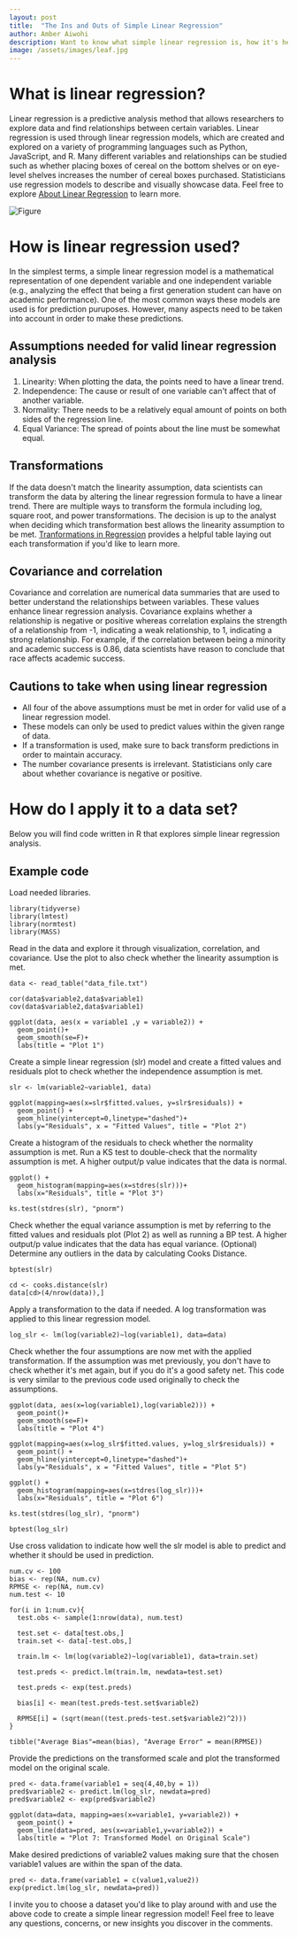 ```yaml
---
layout: post
title:  "The Ins and Outs of Simple Linear Regression"
author: Amber Aiwohi
description: Want to know what simple linear regression is, how it's helpful to statisticians, and how to use it? This post gives a brief background on simple linear regression with some example code of how to implement it.
image: /assets/images/leaf.jpg
---
```


# What is linear regression?
Linear regression is a predictive analysis method that  allows researchers to explore data and find relationships between certain variables.  Linear regression is used through linear regression models, which are created and explored on a variety of programming languages such as Python, JavaScript, and R. Many different variables and relationships can be studied such as whether placing boxes of cereal on the bottom shelves or on eye-level shelves increases the number of cereal boxes purchased. Statisticians use regression models to describe and visually showcase data. Feel free to explore [About Linear Regression](https://www.ibm.com/topics/linear-regression) to learn more. 

![Figure](https://github.com/AmberAiwohi/my386blog/raw/main/assets/images/LR.jpg)

# How is linear regression used?
In the simplest terms, a simple linear regression model is a mathematical representation of one dependent variable and one independent variable (e.g., analyzing the effect that being a first generation student can have on academic performance). One of the most common ways these models are used is for prediction puruposes. However, many aspects need to be taken into account in order to make these predictions. 

## Assumptions needed for valid linear regression analysis
1. Linearity: When plotting the data, the points need to have a linear trend.
2. Independence: The cause or result of one variable can't affect that of another variable.
3. Normality: There needs to be a relatively equal amount of points on both sides of the regression line. 
4. Equal Variance: The spread of points about the line must be somewhat equal. 

## Transformations
If the data doesn't match the linearity assumption, data scientists can transform the data by altering the linear regression formula to have a linear trend. There are multiple ways to transform the formula including log, square root, and power transformations. The decision is up to the analyst when deciding which transformation best allows the linearity assumption to be met. [Tranformations in Regression](https://stattrek.com/regression/linear-transformation) provides a helpful table laying out each transformation if you'd like to learn more. 

## Covariance and correlation
Covariance and correlation are numerical data summaries that are used to better understand the relationships between variables. These values enhance linear regression analysis. Covariance explains whether a relationship is negative or positive whereas correlation explains the strength of a relationship from -1, indicating a weak relationship, to 1, indicating a strong relationship. For example, if the correlation between being a minority and academic success is 0.86, data scientists have reason to conclude that race affects academic success. 

## Cautions to take when using linear regression
- All four of the above assumptions must be met in order for valid use of a linear regression model. 
- These models can only be used to predict values within the given range of data. 
- If a transformation is used, make sure to back transform predictions in order to maintain accuracy. 
- The number covariance presents is irrelevant. Statisticians only care about whether covariance is negative or positive.  

# How do I apply it to a data set? 
Below you will find code written in R that explores simple linear regression analysis. 

## Example code
Load needed libraries. 
```
library(tidyverse)
library(lmtest)
library(normtest)
library(MASS)
```
Read in the data and explore it through visualization, correlation, and covariance. Use the plot to also check whether the linearity assumption is met.
```
data <- read_table("data_file.txt")

cor(data$variable2,data$variable1)
cov(data$variable2,data$variable1)

ggplot(data, aes(x = variable1 ,y = variable2)) +
  geom_point()+
  geom_smooth(se=F)+
  labs(title = "Plot 1")
```
Create a simple linear regression (slr) model and create a fitted values and residuals plot to check whether the independence assumption is met. 
```
slr <- lm(variable2~variable1, data)

ggplot(mapping=aes(x=slr$fitted.values, y=slr$residuals)) +
  geom_point() +
  geom_hline(yintercept=0,linetype="dashed")+
  labs(y="Residuals", x = "Fitted Values", title = "Plot 2")
```
Create a histogram of the residuals to check whether the normality assumption is met. Run a KS test to double-check that the normality assumption is met. A higher output/p value indicates that the data is normal. 
```
ggplot() +
  geom_histogram(mapping=aes(x=stdres(slr)))+
  labs(x="Residuals", title = "Plot 3")

ks.test(stdres(slr), "pnorm")
```
Check whether the equal variance assumption is met by referring to the fitted values and residuals plot (Plot 2) as well as running a BP test. A higher output/p value indicates that the data has equal variance. (Optional) Determine any outliers in the data by calculating Cooks Distance. 
```
bptest(slr)

cd <- cooks.distance(slr)
data[cd>(4/nrow(data)),]
```
Apply a transformation to the data if needed. A log transformation was applied to this linear regression model. 
```
log_slr <- lm(log(variable2)~log(variable1), data=data)
```
Check whether the four assumptions are now met with the applied transformation. If the assumption was met previously, you don't have to check whether it's met again, but if you do it's a good safety net. This code is very similar to the previous code used originally to check the assumptions. 
```
ggplot(data, aes(x=log(variable1),log(variable2))) +
  geom_point()+
  geom_smooth(se=F)+
  labs(title = "Plot 4")

ggplot(mapping=aes(x=log_slr$fitted.values, y=log_slr$residuals)) +
  geom_point() +
  geom_hline(yintercept=0,linetype="dashed")+
  labs(y="Residuals", x = "Fitted Values", title = "Plot 5")
  
ggplot() +
  geom_histogram(mapping=aes(x=stdres(log_slr)))+
  labs(x="Residuals", title = "Plot 6")

ks.test(stdres(log_slr), "pnorm")
 
bptest(log_slr)
```
Use cross validation to indicate how well the slr model is able to predict and whether it should be used in prediction. 
```
num.cv <- 100              
bias <- rep(NA, num.cv)    
RPMSE <- rep(NA, num.cv)   
num.test <- 10      

for(i in 1:num.cv){
  test.obs <- sample(1:nrow(data), num.test)
 
  test.set <- data[test.obs,]
  train.set <- data[-test.obs,]
  
  train.lm <- lm(log(variable2)~log(variable1), data=train.set)
  
  test.preds <- predict.lm(train.lm, newdata=test.set)
  
  test.preds <- exp(test.preds)
  
  bias[i] <- mean(test.preds-test.set$variable2)
  
  RPMSE[i] = (sqrt(mean((test.preds-test.set$variable2)^2)))
}

tibble("Average Bias"=mean(bias), "Average Error" = mean(RPMSE))
```
Provide the predictions on the transformed scale and plot the transformed model on the original scale. 
```
pred <- data.frame(variable1 = seq(4,40,by = 1))
pred$variable2 <- predict.lm(log_slr, newdata=pred) 
pred$variable2 <- exp(pred$variable2)

ggplot(data=data, mapping=aes(x=variable1, y=variable2)) +
  geom_point() + 
  geom_line(data=pred, aes(x=variable1,y=variable2)) +
  labs(title = "Plot 7: Transformed Model on Original Scale")
```
Make desired predictions of variable2 values making sure that the chosen variable1 values are within the span of the data. 
```
pred <- data.frame(variable1 = c(value1,value2))
exp(predict.lm(log_slr, newdata=pred))
```

I invite you to choose a dataset you'd like to play around with and use the above code to create a simple linear regression model! Feel free to leave any questions, concerns, or new insights you discover in the comments. 
